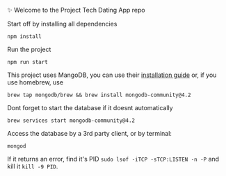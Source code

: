 ✨ Welcome to the Project Tech Dating App repo

Start off by installing all dependencies
```
npm install 
```

Run the project
```
npm run start 
```

This project uses MangoDB, you can use their [installation guide](https://docs.mongodb.com/guides/server/install/) or, if you use homebrew, use
```
brew tap mongodb/brew && brew install mongodb-community@4.2  
```

Dont forget to start the database if it doesnt automatically
```
brew services start mongodb-community@4.2
```

Access the database by a 3rd party client, or by terminal:
```
mongod
```

If it returns an error, find it's PID `sudo lsof -iTCP -sTCP:LISTEN -n -P` and kill it `kill -9 PID`.
